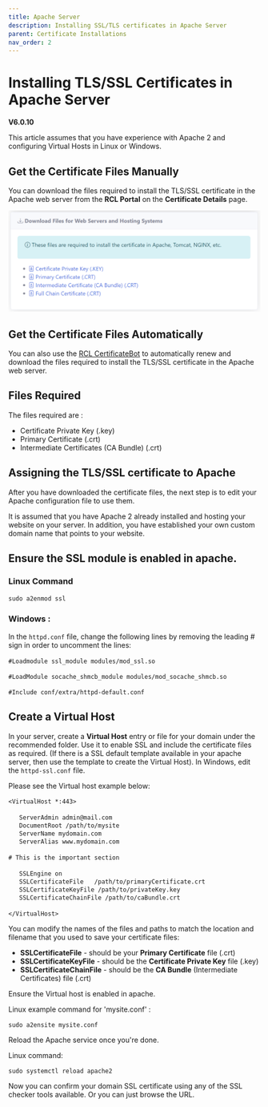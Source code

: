 ```yaml
---
title: Apache Server
description: Installing SSL/TLS certificates in Apache Server
parent: Certificate Installations
nav_order: 2
---
```


# Installing TLS/SSL Certificates in Apache Server
**V6.0.10**

This article assumes that you have experience with Apache 2 and configuring Virtual Hosts in Linux or Windows.

## Get the Certificate Files Manually

You can download the files required to install the TLS/SSL certificate in the Apache web server from the **RCL Portal** on the **Certificate Details** page.

![image](../images/certificate_installations/installation_files.png)

## Get the Certificate Files Automatically

You can also use the [RCL CertificateBot](../certbot/certbot) to automatically renew and download the files required to install the TLS/SSL certificate in the Apache web server.

## Files Required

The files required are :

- Certificate Private Key (.key)
- Primary Certificate (.crt)
- Intermediate Certificates (CA Bundle) (.crt)

## Assigning the TLS/SSL certificate to Apache

After you have downloaded the certificate files, the next step is to edit your Apache configuration file to use them.

It is assumed that you have Apache 2 already installed and hosting your website on your server. In addition, you have established your own custom domain name that points to your website.

## Ensure the SSL module is enabled in apache.

### Linux Command 
```
sudo a2enmod ssl
```

### Windows :

In the ```httpd.conf``` file, change the following lines by removing the leading # sign in order to uncomment the lines:

```#Loadmodule ssl_module modules/mod_ssl.so```

```#LoadModule socache_shmcb_module modules/mod_socache_shmcb.so```

```#Include conf/extra/httpd-default.conf```


## Create a Virtual Host

In your server, create a **Virtual Host** entry or file for your domain under the recommended folder. Use it to enable SSL and include the certificate files as required. (If there is a SSL default template available in your apache server, then use the template to create the Virtual Host). In Windows, edit the ```httpd-ssl.conf``` file.

Please see the Virtual host example below:

```
<VirtualHost *:443>

   ServerAdmin admin@mail.com
   DocumentRoot /path/to/mysite
   ServerName mydomain.com
   ServerAlias www.mydomain.com

# This is the important section   

   SSLEngine on
   SSLCertificateFile	/path/to/primaryCertificate.crt
   SSLCertificateKeyFile /path/to/privateKey.key
   SSLCertificateChainFile /path/to/caBundle.crt
  
</VirtualHost>
```

You can modify the names of the files and paths to match the location and filename that you used to save your certificate files:

- **SSLCertificateFile** - should be your **Primary Certificate** file (.crt)
- **SSLCertificateKeyFile** - should be the **Certificate Private Key** file (.key)
- **SSLCertificateChainFile** - should be the **CA Bundle** (Intermediate Certificates) file (.crt)

Ensure the Virtual host is enabled in apache. 

Linux example command for 'mysite.conf' :

```
sudo a2ensite mysite.conf
```

Reload the Apache service once you're done.

Linux command:

```
sudo systemctl reload apache2
```

Now you can confirm your domain SSL certificate using any of the SSL checker tools available. Or you can just browse the URL.
